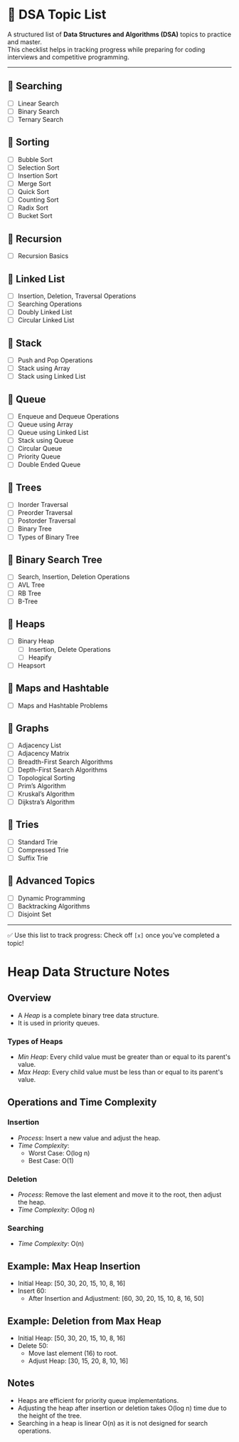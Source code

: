 # 📘 DSA Topic List

A structured list of **Data Structures and Algorithms (DSA)** topics to practice and master.  
This checklist helps in tracking progress while preparing for coding interviews and competitive programming.

---


## 📂 Searching
- [ ] Linear Search  
- [ ] Binary Search  
- [ ] Ternary Search  

## 📂 Sorting
- [ ] Bubble Sort  
- [ ] Selection Sort  
- [ ] Insertion Sort  
- [ ] Merge Sort  
- [ ] Quick Sort  
- [ ] Counting Sort  
- [ ] Radix Sort  
- [ ] Bucket Sort  

## 📂 Recursion
- [ ] Recursion Basics  

## 📂 Linked List
- [ ] Insertion, Deletion, Traversal Operations  
- [ ] Searching Operations  
- [ ] Doubly Linked List  
- [ ] Circular Linked List  

## 📂 Stack
- [ ] Push and Pop Operations  
- [ ] Stack using Array  
- [ ] Stack using Linked List  

## 📂 Queue
- [ ] Enqueue and Dequeue Operations  
- [ ] Queue using Array  
- [ ] Queue using Linked List  
- [ ] Stack using Queue  
- [ ] Circular Queue  
- [ ] Priority Queue  
- [ ] Double Ended Queue  

## 📂 Trees
- [ ] Inorder Traversal  
- [ ] Preorder Traversal  
- [ ] Postorder Traversal  
- [ ] Binary Tree  
- [ ] Types of Binary Tree  

## 📂 Binary Search Tree
- [ ] Search, Insertion, Deletion Operations  
- [ ] AVL Tree  
- [ ] RB Tree  
- [ ] B-Tree  

## 📂 Heaps
- [ ] Binary Heap  
  - [ ] Insertion, Delete Operations  
  - [ ] Heapify  
- [ ] Heapsort  

## 📂 Maps and Hashtable
- [ ] Maps and Hashtable Problems  

## 📂 Graphs
- [ ] Adjacency List  
- [ ] Adjacency Matrix  
- [ ] Breadth-First Search Algorithms  
- [ ] Depth-First Search Algorithms  
- [ ] Topological Sorting  
- [ ] Prim’s Algorithm  
- [ ] Kruskal’s Algorithm  
- [ ] Dijkstra’s Algorithm  

## 📂 Tries
- [ ] Standard Trie  
- [ ] Compressed Trie  
- [ ] Suffix Trie  

## 📂 Advanced Topics
- [ ] Dynamic Programming   
- [ ] Backtracking Algorithms  
- [ ] Disjoint Set  

---

✅ Use this list to track progress: Check off `[x]` once you’ve completed a topic!  


# Heap Data Structure Notes

## Overview
- A *Heap* is a complete binary tree data structure.
- It is used in priority queues.

### Types of Heaps
- *Min Heap*: Every child value must be greater than or equal to its parent's value.
- *Max Heap*: Every child value must be less than or equal to its parent's value.

## Operations and Time Complexity
### Insertion
- *Process*: Insert a new value and adjust the heap.
- *Time Complexity*: 
  - Worst Case: O(log n)
  - Best Case: O(1)

### Deletion
- *Process*: Remove the last element and move it to the root, then adjust the heap.
- *Time Complexity*: O(log n)

### Searching
- *Time Complexity*: O(n)

## Example: Max Heap Insertion
- Initial Heap: [50, 30, 20, 15, 10, 8, 16]
- Insert 60:
  - After Insertion and Adjustment: [60, 30, 20, 15, 10, 8, 16, 50]

## Example: Deletion from Max Heap
- Initial Heap: [50, 30, 20, 15, 10, 8, 16]
- Delete 50:
  - Move last element (16) to root.
  - Adjust Heap: [30, 15, 20, 8, 10, 16]

## Notes
- Heaps are efficient for priority queue implementations.
- Adjusting the heap after insertion or deletion takes O(log n) time due to the height of the tree.
- Searching in a heap is linear O(n) as it is not designed for search operations.